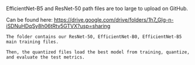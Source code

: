 EfficientNet-B5 and ResNet-50 path files are too large to upload on GitHub.

Can be found here: https://drive.google.com/drive/folders/1h7_GIg-n-iSDNuHDqSy8h06tRtv5GTVX?usp=sharing



`The folder contains our ResNet-50, EfficientNet-B0, EfficientNet-B5 main training files.`

`Then, the quantized files load the best model from training, quantize, and evaluate the test metrics.`
